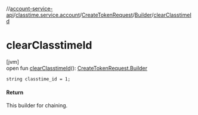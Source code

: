//[account-service-api](../../../../index.md)/[classtime.service.account](../../index.md)/[CreateTokenRequest](../index.md)/[Builder](index.md)/[clearClasstimeId](clear-classtime-id.md)

# clearClasstimeId

[jvm]\
open fun [clearClasstimeId](clear-classtime-id.md)(): [CreateTokenRequest.Builder](index.md)

`string classtime_id = 1;`

#### Return

This builder for chaining.
